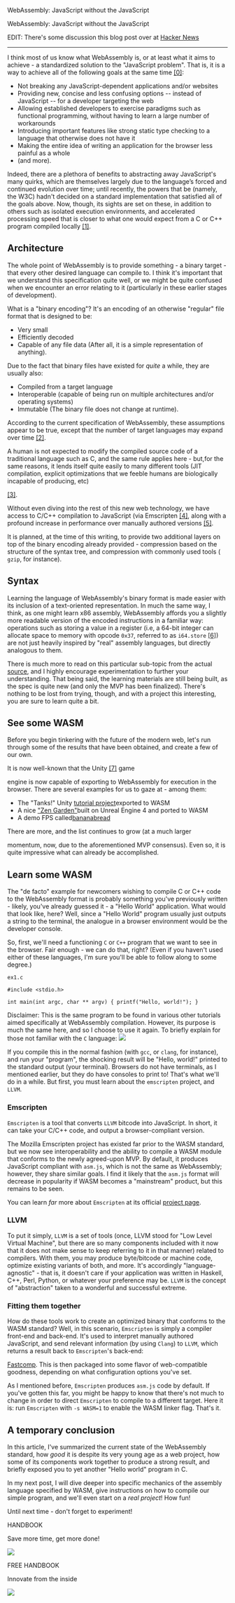 WebAssembly: JavaScript without the JavaScript

 WebAssembly: JavaScript without the JavaScript

EDIT: There's some discussion this blog post over at [Hacker News](https://news.ycombinator.com/item?id=14663828)

* * *

I think most of us know what WebAssembly is, or at least what it aims to achieve - a standardized solution to the "JavaScript problem". That is, it is a way to achieve all of the following goals at the same time [[0]](http://webassembly.org/docs/high-level-goals/):

- Not breaking any JavaScript-dependent applications and/or websites
- Providing new, concise and less confusing options -- instead of JavaScript -- for a developer targeting the web
- Allowing established developers to exercise paradigms such as functional programming, without having to learn a large number of workarounds
- Introducing important features like strong static type checking to a language that otherwise does not have it
- Making the entire idea of writing an application for the browser less painful as a whole
- (and more).

Indeed, there are a plethora of benefits to abstracting away JavaScript's many quirks, which are themselves largely due to the language’s forced and continued evolution over time; until recently, the powers that be (namely, the W3C) hadn't decided on a standard implementation that satisfied all of the goals above. Now, though, its sights are set on these, in addition to others such as isolated execution environments, and accelerated processing speed that is closer to what one would expect from a C or C++ program compiled locally [[1]](http://webassembly.org/docs/c-and-c++/).

## Architecture

The whole point of WebAssembly is to provide something - a binary target - that every other desired language can compile to. I think it's important that we understand this specification quite well, or we might be quite confused when we encounter an error relating to it (particularly in these earlier stages of development).

What is a "binary encoding"? It's an encoding of an otherwise "regular" file format that is designed to be:

- Very small
- Efficiently decoded
- Capable of any file data (After all, it is a simple representation of anything).

Due to the fact that binary files have existed for *quite* a while, they are usually also:

- Compiled from a target language
- Interoperable (capable of being run on multiple architectures and/or operating systems)
- Immutable (The binary file does not change at runtime).

According to the current specification of WebAssembly, these assumptions appear to be true, except that the number of target languages may expand over time [[2]](http://webassembly.org/docs/tooling/).

A human is not expected to modify the compiled source code of a traditional language such as C, and the same rule applies here - but,for the same reasons, it lends itself quite easily to many different tools (JIT compilation, explicit optimizations that we feeble humans are biologically incapable of producing, etc)

 [[3]](http://webassembly.org/docs/jit-library/).

Without even diving into the rest of this new web technology, we have access to C/C++ compilation to JavaScript (via Emscripten [[4]](http://kripken.github.io/emscripten-site/index.html), along with a profound increase in performance over manually authored versions [[5]](http://webassembly.org/docs/portability/).

It is planned, at the time of this writing, to provide two additional layers on top of the binary encoding already provided - compression based on the structure of the syntax tree, and compression with commonly used tools ( `gzip`, for instance).

## Syntax

Learning the language of WebAssembly's binary format is made easier with its inclusion of a text-oriented representation. In much the same way, I think, as one might learn x86 assembly, WebAssembly affords you a slightly more readable version of the encoded instructions in a familiar way: operations such as storing a value in a register (i.e, a 64-bit integer can allocate space to memory with opcode `0x37`, referred to as `i64.store`  [[6]](http://webassembly.org/docs/binary-encoding/#memory-related-operators-described-here)) are not just heavily inspired by "real" assembly languages, but directly analogous to them.

There is much more to read on this particular sub-topic from the actual [source](http://webassembly.org/docs/binary-encoding/), and I highly encourage experimentation to further your understanding. That being said, the learning materials are still being built, as the spec is quite new (and only the MVP has been finalized). There's nothing to be lost from trying, though, and with a project this interesting, you are sure to learn quite a bit.

## See some WASM

Before you begin tinkering with the future of the modern web, let's run through some of the results that have been obtained, and create a few of our own.

It is now well-known that the Unity [[7]](https://unity3d.com/) game

engine is now capable of exporting to WebAssembly for execution in the browser. There are several examples for us to gaze at - among them:

- The "Tanks!" Unity [tutorial project](https://unity3d.com/learn/tutorials/projects/tanks-tutorial)exported to WASM
- A nice ["Zen Garden"](https://s3.amazonaws.com/mozilla-games/ZenGarden/EpicZenGarden.html)built on Unreal Engine 4 and ported to WASM
- A demo FPS called[bananabread](https://kripken.github.io/BananaBread/cube2/bb.html)

There are more, and the list continues to grow (at a much larger

momentum, now, due to the aforementioned MVP consensus). Even so, it is quite impressive what can already be accomplished.

## Learn some WASM

The "de facto" example for newcomers wishing to compile C or C++ code to the WebAssembly format is probably something you've previously written - likely, you've already guessed it - a "Hello World" application. What would that look like, here? Well, since a "Hello World" program usually just outputs a string to the terminal, the analogue in a browser environment would be the developer console.

So, first, we'll need a functioning `C` or `C++` program that we want to see in the browser. Fair enough - we can do that, right? (Even if you haven't used either of these languages, I'm sure you'll be able to follow along to some degree.)

`ex1.c`

	#include <stdio.h>

	int main(int argc, char ** argv) { printf("Hello, world!"); }

Disclaimer: This is the same program to be found in various other
tutorials aimed specifically at WebAssembly compilation. However, its
purpose is much the same here, and so I choose to use it again.
To briefly explain for those not familiar with the `C` language:
![](../_resources/1cea731a7638eb59e121531b59bdde98.png)

If you compile this in the normal fashion (with `gcc`, or `clang`, for instance), and run your "program", the shocking result will be "Hello, world!" printed to the standard output (your terminal). Browsers do not have terminals, as I mentioned earlier, but they do have consoles to print to! That's what we'll do in a while. But first, you must learn about the `emscripten` project, and `LLVM`.

### Emscripten

`Emscripten` is a tool that converts `LLVM` bitcode into JavaScript. In short, it can take your C/C++ code, and output a browser-compliant version.

The Mozilla Emscripten project has existed far prior to the WASM standard, but we now see interoperability and the ability to compile a WASM module that conforms to the newly agreed-upon MVP. By default, it produces JavaScript compliant with `asm.js`, which is not the same as WebAssembly; however, they share similar goals. I find it likely that the `asm.js` format will decrease in popularity if WASM becomes a "mainstream" product, but this remains to be seen.

You can learn *far* more about `Emscripten` at its official [project page](http://kripken.github.io/emscripten-site/).

### LLVM

To put it simply, `LLVM` is a set of tools (once, LLVM stood for "Low Level Virtual Machine", but there are so many components included with it now that it does not make sense to keep referring to it in that manner) related to compilers. With them, you may produce byte/bitcode or machine code, optimize existing variants of both, and more. It's accordingly "language-agnostic" - that is, it doesn't care if your application was written in Haskell, C++, Perl, Python, or whatever your preference may be. `LLVM` is the concept of "abstraction" taken to a wonderful and successful extreme.

### Fitting them together

How do these tools work to create an optimized binary that conforms to the WASM standard? Well, in this scenario, `Emscripten` is simply a compiler front-end and back-end. It's used to interpret manually authored JavaScript, and send relevant information (by using `Clang`) to `LLVM`, which returns a result back to `Emscripten`'s back-end:

[Fastcomp](http://kripken.github.io/emscripten-site/docs/building_from_source/LLVM-Backend.html#llvm-backend). This is then packaged into some flavor of web-compatible goodness, depending on what configuration options you've set.

As I mentioned before, `Emscripten` produces `asm.js` code by default. If you've gotten this far, you might be happy to know that there's not much to change in order to direct `Emscripten` to compile to a different target. Here it is: run `Emscripten` with `-s WASM=1` to enable the WASM linker flag. That's it.

## A temporary conclusion

In this article, I've summarized the current state of the WebAssembly standard, how *good* it is despite its very young age as a web project, how some of its components work together to produce a strong result, and briefly exposed you to yet another "Hello world" program in C.

In my next post, I will dive deeper into specific mechanics of the assembly language specified by WASM, give instructions on how to compile our simple program, and we'll even start on a *real project*! How fun!

Until next time - don't forget to experiment!

HANDBOOK

Save more time, get more done!

 ![](../_resources/67e55617f655b3b3eb3a703c86e40051.png)

FREE HANDBOOK

Innovate from the inside

 ![](../_resources/f4844d8f2f1f56ae1fc3647193e57748.png)
